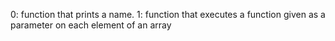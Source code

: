 0: function that prints a name.
1: function that executes a function given as a parameter on each element of an array
